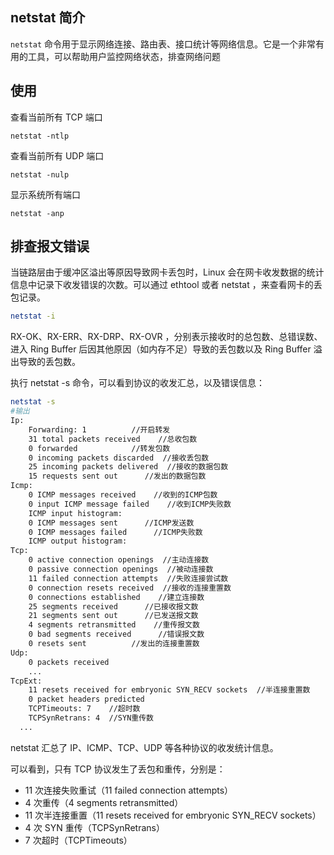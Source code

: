 ## netstat 简介

`netstat` 命令用于显示网络连接、路由表、接口统计等网络信息。它是一个非常有用的工具，可以帮助用户监控网络状态，排查网络问题

## 使用

查看当前所有 TCP 端口

```
netstat -ntlp
```

查看当前所有 UDP 端口

```
netstat -nulp
```

显示系统所有端口

```
netstat -anp
```

## 排查报文错误

当链路层由于缓冲区溢出等原因导致网卡丢包时，Linux 会在网卡收发数据的统计信息中记录下收发错误的次数。可以通过 ethtool 或者 netstat ，来查看网卡的丢包记录。

```bash
netstat -i
```

RX-OK、RX-ERR、RX-DRP、RX-OVR ，分别表示接收时的总包数、总错误数、进入 Ring Buffer 后因其他原因（如内存不足）导致的丢包数以及 Ring Buffer 溢出导致的丢包数。

执行 netstat -s 命令，可以看到协议的收发汇总，以及错误信息：

```bash
netstat -s
#输出
Ip:
    Forwarding: 1          //开启转发
    31 total packets received    //总收包数
    0 forwarded            //转发包数
    0 incoming packets discarded  //接收丢包数
    25 incoming packets delivered  //接收的数据包数
    15 requests sent out      //发出的数据包数
Icmp:
    0 ICMP messages received    //收到的ICMP包数
    0 input ICMP message failed    //收到ICMP失败数
    ICMP input histogram:
    0 ICMP messages sent      //ICMP发送数
    0 ICMP messages failed      //ICMP失败数
    ICMP output histogram:
Tcp:
    0 active connection openings  //主动连接数
    0 passive connection openings  //被动连接数
    11 failed connection attempts  //失败连接尝试数
    0 connection resets received  //接收的连接重置数
    0 connections established    //建立连接数
    25 segments received      //已接收报文数
    21 segments sent out      //已发送报文数
    4 segments retransmitted    //重传报文数
    0 bad segments received      //错误报文数
    0 resets sent          //发出的连接重置数
Udp:
    0 packets received
    ...
TcpExt:
    11 resets received for embryonic SYN_RECV sockets  //半连接重置数
    0 packet headers predicted
    TCPTimeouts: 7    //超时数
    TCPSynRetrans: 4  //SYN重传数
  ...
```

netstat 汇总了 IP、ICMP、TCP、UDP 等各种协议的收发统计信息。

可以看到，只有 TCP 协议发生了丢包和重传，分别是：

- 11 次连接失败重试（11 failed connection attempts）
- 4 次重传（4 segments retransmitted）
- 11 次半连接重置（11 resets received for embryonic SYN_RECV sockets）
- 4 次 SYN 重传（TCPSynRetrans）
- 7 次超时（TCPTimeouts）